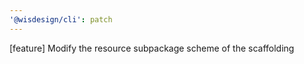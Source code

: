 ```yaml
---
'@wisdesign/cli': patch
---
```


[feature] Modify the resource subpackage scheme of the scaffolding
